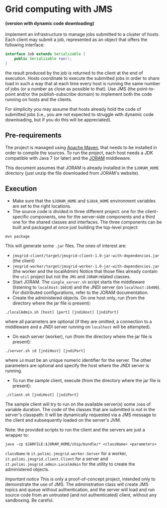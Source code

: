Grid computing with JMS
=======================

#### (version with dynamic code downloading)

Implement an infrastructure to manage jobs submitted to a cluster of hosts.
Each client may submit a job, represented as an object that offers the
following interface:

```java
interface Job extends Serializable {
    public Serializable run();
}
```

the result produced by the job is returned to the client at the end of
execution. Hosts coordinate to execute the submitted jobs in order to share
load in such a way that at each time every host is running the same number of
jobs (or a number as close as possible to that). Use JMS (the point-to-point
and/or the publish-subscribe domain) to implement both the code running on
hosts and the clients.

For simplicity you may assume that hosts already hold the code of submitted
jobs (i.e., you are not expected to struggle with dynamic code downloading, but
if you do this will be appreciated).

## Pre-requirements

The project is managed using [Apache Maven](https://maven.apache.org/), that needs to be installed in order to compile the sources. To run the project, each host needs a JDK compatible with Java 7 (or later) and the [JORAM](http://joram.ow2.org/) middleware.

This document assumes that JORAM is already installed in the `$JORAM_HOME` directory (just unzip the file downloaded from JORAM's website).

## Execution

* Make sure that the `$JORAM_HOME` and `$JAVA_HOME` environment variables are set to the right locations.
* The source code is divided in three different project: one for the client-specific components, one for the server-side components and a third one for the shared classes and interfaces. The three components can be built and packaged at once just building the top-level project:
```
mvn package
```
This will generate some `.jar` files. The ones of interest are:
  * `jmsgrid-client/target/jmsgrid-client-1.0-jar-with-dependencies.jar` (the client)
  * `jmsgrid-worker/target/jmsgrid-worker-1.0-jar-with-dependencies.jar` (the worker and the localAdmin)
Notice that those files already contain the `util` project but not the `JMS` and `JORAM` related classes.
* Start JORAM. The `single_server.sh` script starts the middleware (listening to `localhost:16010`) and the JNDI server (on `localhost:16400`). For distributed configurations, refer to the JORAM documentation.
* Create the administered objects. On one host only, run (from the directory where the jar file is present):
```
./localAdmin.sh [host] [port] [jndiHost] [jndiPort]
```
where all parameters are optional (if they are omitted, a connection to a middleware and a JNDI server running on `localhost` will be attempted).
* On each server (worker), run (from the directory where the jar file is present):
```
./server.sh id [jndiHost] [jndiPort]
```
where `id` must be an unique numeric identifier for the server. The other parameters are optional and specify the host where the JNDI server is running.
* To run the sample client, execute (from the directory where the jar file is present):
```
./client.sh [jndiHost] [jndiPort]
```
The sample client will try to run on the available server(s) some `Job`s of variable duration. The code of the classes that are submitted is not in the server's classpath: it will be dynamically requested via a JMS message to the client and subsequently loaded on the server's JVM.

Note: the provided scripts to run the client and the servers are just a wrapper to:
```
java -cp $JARFILE:$JORAM_HOME/ship/bundle/* <className> <parameters>
```
`className` is `it.polimi.jmsgrid.worker.Server` for a worker, `it.polimi.jmsgrid.client.Client` for a server and `it.polimi.jmsgrid.admin.LocalAdmin` for the utility to create the administered objects.

*Important notice* This is only a proof-of-concept project, intended only to demonstrate the use of JMS. The administration class will create JMS topics and queue without authentication, and the server will load and run source code from an untrusted (and not authenticated) client, without any sandboxing. Be careful.
